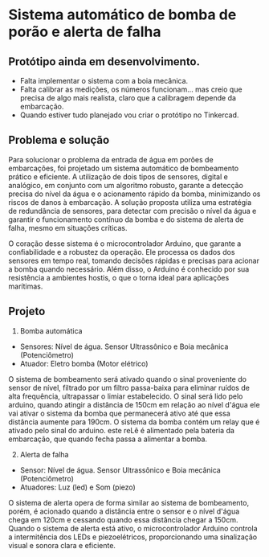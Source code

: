 # Sistema automático de bomba de porão e alerta de falha

## Protótipo ainda em desenvolvimento.
* Falta implementar o sistema com  a boia mecânica.
* Falta calibrar as medições, os números funcionam... mas creio que precisa de algo mais realista, claro que a calibragem depende da embarcação.
* Quando estiver tudo planejado vou criar o protótipo no Tinkercad.

## Problema e solução
Para solucionar o problema da entrada de água em porões de embarcações, foi projetado um sistema automático de bombeamento prático e eficiente. A utilização de dois tipos de sensores, digital e analógico, em conjunto com um algoritmo robusto, garante a detecção precisa do nível da água e o acionamento rápido da bomba, minimizando os riscos de danos à embarcação. A solução proposta utiliza uma estratégia de redundância de sensores, para detectar com precisão o nível da água e garantir o funcionamento contínuo da bomba e do sistema de alerta de falha, mesmo em situações críticas.

O coração desse sistema é o microcontrolador Arduino, que garante a confiabilidade e a robustez da operação. Ele processa os dados dos sensores em tempo real, tomando decisões rápidas e precisas para acionar a bomba quando necessário. Além disso, o Arduino é conhecido por sua resistência a ambientes hostis, o que o torna ideal para aplicações marítimas.

## Projeto
1. Bomba automática
* Sensores: Nível de água. Sensor Ultrassônico e Boia mecânica (Potenciômetro)
* Atuador: Eletro bomba (Motor elétrico)

O sistema de bombeamento será ativado quando o sinal proveniente do sensor de nível, filtrado por um filtro passa-baixa para eliminar ruídos de alta frequência, ultrapassar o limiar estabelecido. O sinal será lido pelo arduino, quando atingir a distância de 150cm em relação ao nível d'água ele vai ativar o sistema da bomba que permanecerá ativo até que essa distância aumente para 190cm.
O sistema da bomba contém um relay que é ativado pelo sinal do arduino. este reLê é alimentado pela bateria da embarcação, que quando fecha passa a alimentar a bomba.

2. Alerta de falha
* Sensor: Nível de água. Sensor Ultrassônico e Boia mecânica (Potenciômetro)
* Atuadores: Luz (led) e Som (piezo)

O sistema de alerta opera de forma similar ao sistema de bombeamento, porém, é acionado quando a distância entre o sensor e o nível d'água chega em 120cm e cessando quando essa distância chegar a 150cm. Quando o sistema de alerta está ativo, o microcontrolador Arduino controla a intermitência dos LEDs e piezoelétricos, proporcionando uma sinalização visual e sonora clara e eficiente.
